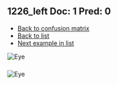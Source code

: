 ## 1226_left Doc: 1 Pred: 0
- [Back to confusion matrix](https://github.com/juliandewit/kaggle_retinopathy/blob/master/matrix.md)
- [Back to list](https://github.com/juliandewit/kaggle_retinopathy/blob/master/lists/10/list.md)
- [Next example in list](https://github.com/juliandewit/kaggle_retinopathy/blob/master/lists/10/12/12278_right.md)

![Eye](https://retinopaty.blob.core.windows.net/size1024/1226_left_1.jpeg)

### 

![Eye]()
